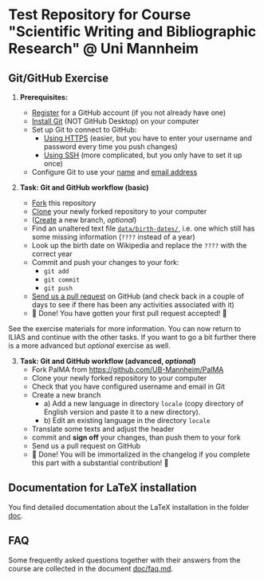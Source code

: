 # Test Repository for Course "Scientific Writing and Bibliographic Research" @ Uni Mannheim

## Git/GitHub Exercise

1. **Prerequisites:**
    * [Register](https://github.com/join) for a GitHub account (if you not already have one)
    * [Install Git](https://docs.github.com/en/get-started/git-basics/set-up-git) (NOT GitHub Desktop) on your computer
    * Set up Git to connect to GitHub:
        * [Using HTTPS](https://docs.github.com/en/get-started/getting-started-with-git/about-remote-repositories#cloning-a-repository-using-https) (easier, but you have to enter your username and password every time you push changes)
        * [Using SSH](https://docs.github.com/en/get-started/getting-started-with-git/managing-remote-repositories#cloning-a-repository-using-ssh) (more complicated, but you only have to set it up once)
    * Configure Git to use your [name](https://docs.github.com/en/get-started/git-basics/setting-your-username-in-git) and [email address](https://docs.github.com/en/account-and-profile/how-tos/setting-up-and-managing-your-personal-account-on-github/managing-email-preferences/setting-your-commit-email-address#setting-your-email-address-for-every-repository-on-your-computer)

2. **Task: Git and GitHub workflow (basic)**
    * [Fork](https://docs.github.com/en/pull-requests/collaborating-with-pull-requests/working-with-forks/fork-a-repo) this repository
    * [Clone](https://docs.github.com/en/repositories/creating-and-managing-repositories/cloning-a-repository) your newly forked repository to your computer
    * ([Create](https://docs.github.com/en/pull-requests/collaborating-with-pull-requests/proposing-changes-to-your-work-with-pull-requests/creating-and-deleting-branches-within-your-repository) a new branch, _optional_)
    * Find an unaltered text file [`data/birth-dates/`](./data/birth-dates), i.e. one which still has some missing information (`????` instead of a year)
    * Look up the birth date on Wikipedia and replace the `????` with the correct year
    * Commit and push your changes to your fork:
        * `git add`
        * `git commit`
        * `git push`
    * [Send us a pull request](https://docs.github.com/en/pull-requests/collaborating-with-pull-requests/proposing-changes-to-your-work-with-pull-requests/creating-a-pull-request) on GitHub (and check back in a couple of days to see if there has been any activities associated with it)
    * 🎉 Done! You have gotten your first pull request accepted! 🎉

See the exercise materials for more information. You can now return to ILIAS and continue with the other tasks. If you want to go a bit further there is a more advanced but _optional_ exercise as well.

3. **Task: Git and GitHub workflow (advanced, _optional_)**
    * Fork PalMA from https://github.com/UB-Mannheim/PalMA
    * Clone your newly forked repository to your computer
    * Check that you have configured username and email in Git
    * Create a new branch
        * a) Add a new language in directory `locale` (copy directory of English version and paste it to a new directory).
        * b) Edit an existing language in the directory `locale`
    * Translate some texts and adjust the header
    * commit and **sign off** your changes, than push them to your fork
    * Send us a pull request on GitHub
    * 🎉 Done! You will be immortalized in the changelog if you complete this part with a substantial contribution! 🎉

## Documentation for LaTeX installation

You find detailed documentation about the LaTeX installation in the folder [doc](./doc).

## FAQ

Some frequently asked questions together with their answers from the course are collected in the document [doc/faq.md](./doc/faq.md).

